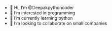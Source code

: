 - 👋 Hi, I’m @Deepakpythoncoder
- 👀 I’m interested in programming
- 🌱 I’m currently learning python
- 💞️ I’m looking to collaborate on small companies

<!---
Deepakpythoncoder/Deepakpythoncoder is a ✨ special ✨ repository because its `README.md` (this file) appears on your GitHub profile.
You can click the Preview link to take a look at your changes.
--->
